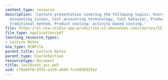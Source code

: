 ```yaml
---
content_type: resource
description: 'Lecture presentation covering the following topics: Overview of managerial
  accounting issues, Cost accounting terminology, Cost behavior, Product costing:
  traditional method, Product costing: activity based costing.'
file: https://ol-ocw-studio-app-production.s3.amazonaws.com/courses/15-501-introduction-to-financial-and-managerial-accounting-spring-2004/c70a94f8d335a139ab947cc605b92fe2_lec19cost_acc.pdf
file_type: application/pdf
learning_resource_types:
- Lecture Notes
ocw_type: OCWFile
parent_title: Lecture Notes
parent_type: CourseSection
resourcetype: Document
title: lec19cost_acc.pdf
uid: c70a94f8-d335-a139-ab94-7cc605b92fe2
---
```

